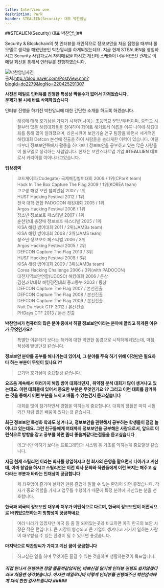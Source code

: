 ```yaml
---
title: InterView one
description: Park
header: STEALIEN(Security) 대표 박찬암님
---
```


##STEALIEN(Security) 대표 박찬암님##

  Security & Blockchain의 첫 인터뷰를 개인적으로 정보보안을 처음 접했을 때부터 롤모델로 생각을 해왔던분인 박찬암씨를 하게되었는데요. 지금 현재 STEALIEN을 창업하시고 Security 사업가로서 자리매김을 하시고 계신데 스케줄이 너무 바쁘신 관계로 이메일 회신을 통해서 인터뷰를 진행하였습니다.

![박찬암님사진](/img/hkpco.kr)<br/>
출처:<http://blog.naver.com/PostView.nhn?blogId=do2279&logNo=220425291307><br/>

**사진은 메일로 인터뷰를 진행한 특성상 찍을수가 없어서 가져왔습니다.<br/> 문제가 될 시에 바로 삭제하겠습니다**

  인터뷰 진행을 하기전 박찬암씨에 대한 간단한 소개를 하도록 하겠습니다.
> 해킹에 대해 호기심을 가지기 시작한 나이는 초등학교 5학년부터이며, 중학교 시절부터 많은 해킹대회들을 참여하며 화이트 해커로서 이름을 이른 나이에 해킹대회를 통해 많이 알려졌으며, 라온시큐어 보안기술 연구 팀장을 하면서 세계적인 해킹대회 Defcon 본선에 진출을 하여 사람들을 놀라게한 이력이 있습니다. 어릴 때부터 정보보안쪽에서 활동을 하다보니 정보보안을 공부하고 있는 많은 사람들이 롤모델로 생각하는 사람입니다. 현재는 보안스타트업 기업 **STEALLIEN** 대표로서 커리어를 이어나가고있습니다.

**입상경력**
> 코드게이트(Codegate) 국제해킹방어대회 2009 / 1위(CParK team)<br/>
 Hack In The Box Capture The Flag 2009 / 1위(KOREA team)<br/>
고교생 해킹 보안 챔피언십 2007 / 1위<br/>
HUST Hacking Festival 2012 / 1위<br/>
 전국 대학 연합 PADOCON 해킹대회 2005 / 1위<br/>
Argos Hacking Festival 2006 / 1위<br/>
 청소년 정보보호 페스티벌 2007 / 1위<br/>
 순천향대 총장배 정보보호 페스티벌 2005 / 1위<br/>
KISA 해킹 방어대회 2011 / 2위(JAMBa team)<br/>
 KISA 해킹 방어대회 2008 / 2위(JAMS team)<br/>
청소년 정보보호 페스티벌 2006 / 2위<br/>
Argos Hacking Festival 2005 / 2위<br/>
DEFCON Capture The Flag 2013 / 3위<br/>
HUST Hacking Festival 2008 / 3위<br/>
KISA 해킹 방어대회 2009 / 3위(JAMBa team)<br/>
 Corea Hacking Challenge 2006 / 3위(with PADOCON)<br/>
대전지역보안연합(UDCSC) 해킹대회 2006 / 은상<br/>
 김천과학대학 해킹경진대회 중고등부 2003 / 동상<br/>
DEFCON Capture The Flag 2007 / 본선진출<br/>
DEFCON Capture The Flag 2008 / 본선진출<br/>
DEFCON Capture The Flag 2009 / 본선진출<br/>
Nuit Du Hack CTF 2012 / 본선진출<br/>
PHDays  CTF 2013 / 본선 진출

**박찬암씨가 컴퓨터의 많은 분야 중에서 하필 정보보안이라는 분야에 끌리고 하게된 이유가 무엇인가요?**
>특별한 이유라기 보다는 해커에 대한 막연한 동경으로 시작하게되었는데, 마침 적성에 맞앗던것 같습니다.

**정보보안 분야를 공부를 해나가는데 있어서, 그 분야를 쭈욱 하기 위해 이것만은 필요하다 하는 부분이 무엇이 있나요 ??**
> 끈기와 호기심이 중요할것 같습니다.

**요즈음 계속해서 여러가지 해킹 방어 대회라던지 , 취약점 분석 대회가 많이 생겨나고 있는데요. 이런 대회들에 있어서
중요한 부분은 무엇인가요 ?? 그리고 이런 대회를 참가하는 것을 통해서 어떤 부분을 느끼고 배울 수 있는건지 듣고싶습니다**

>대회를 많이 참가하면서 경험을 익히는게 중요합니다. 대회의 장점은 마치 시험기간 처럼 많은 배움이 있다는것 같습니다.

**최근 정보보안 특성화 학과도 생겨나고, 정보보안을 관련해서 공부하는 학생들이 점점 늘어나고 있는데요. 그런 친구들에게 여태까지 정보보안을 공부해온 사람으로서, 앞으로 이런식으로 방향을 잡고 공부를 하면 좀더 좋을꺼같다는점들을 듣고싶습니다**
> 테크닉만 익히기 보다는 프로그래밍과 시스템 등 기초를 익히는게 중요할것 같습니다.

**지금 현재 스틸리언 이라는 회사를 창업하시고 한 회사의 운영을 맡으면서 나아가고 계신데, 아마 창업을 하시고 스틸리언은 이런 회사 문화와 직원들에게 이런 복지는 해주고 싶다라는 부분과 바라는 인재상이 궁금합니다**
> 제 좌우명이 즐기며 살자인 만큼 즐겁게 일할 수 있는 환경이 되면 좋겠습니다. 각자가 중요 역할을 가지고 업무를 수행하기 때문에 특정 분야에 자신있는 분을 선호합니다.

**한국과 외국의 정보보안 대우와 처우가 어떤식으로 다르며, 한국의 정보보안이 어떤식으로 바뀌었으면하는지 방향성이 궁금하네요**
>여러 나라가 있겠지만 미국 등 좀 잘 되어있는곳과 비교하면 아직 한국의 보안 시장은 작은 편입니다. 큰 시장이 형성되고 큰 기업이 생겨나고 거기서 일하는 사람이 대우받을 수 있는 환경이 될 수 있으면 좋겠습니다.

**마지막으로 박찬암씨가 가지고 계신 꿈이 궁금합니다**
> 하고싶은 일을 하며 무엇이든 즐길 수 있는 것을하며 생활하는것이 목표입니다.

##### 직접 만나서 진행하면 정말 좋을꺼같았지만, 바쁘신걸 알기에 인터뷰 진행도 쉽지않겠다라고 처음엔 생각했습니다. 하지만 메일로나마 이렇게 인터뷰를 진행해주신 박찬암씨에게 다시 한번 감사드립니다.#####


